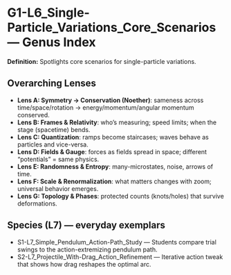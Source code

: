 # G1-L6_Single-Particle_Variations_Core_Scenarios — Genus Index
**Definition:** Spotlights core scenarios for single-particle variations.

## Overarching Lenses

- **Lens A: Symmetry -> Conservation (Noether)**: sameness across time/space/rotation → energy/momentum/angular momentum conserved.
- **Lens B: Frames & Relativity**: who’s measuring; speed limits; when the stage (spacetime) bends.
- **Lens C: Quantization**: ramps become staircases; waves behave as particles and vice-versa.
- **Lens D: Fields & Gauge**: forces as fields spread in space; different “potentials” = same physics.
- **Lens E: Randomness & Entropy**: many-microstates, noise, arrows of time.
- **Lens F: Scale & Renormalization**: what matters changes with zoom; universal behavior emerges.
- **Lens G: Topology & Phases**: protected counts (knots/holes) that survive deformations.

## Species (L7) — everyday exemplars
- S1-L7_Simple_Pendulum_Action-Path_Study — Students compare trial swings to the action-extremizing pendulum path.
- S2-L7_Projectile_With-Drag_Action_Refinement — Iterative action tweak that shows how drag reshapes the optimal arc.
